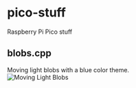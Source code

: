 # pico-stuff
Raspberry Pi Pico stuff

## blobs.cpp
Moving light blobs with a blue color theme.  
![Moving Light Blobs](blobs/sample.gif)
